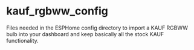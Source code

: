 # kauf_rgbww_config
Files needed in the ESPHome config directory to import a KAUF RGBWW bulb into your dashboard and keep basically all the stock KAUF functionality.
